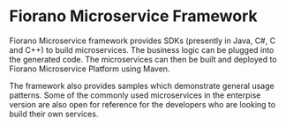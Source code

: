 # Fiorano Microservice Framework

Fiorano Microservice framework provides SDKs (presently in Java, C#, C and C++) to build microservices. The business logic can be plugged into the generated code. The microservices can then be built and deployed to Fiorano Microservice Platform using Maven.

The framework also provides samples which demonstrate general usage patterns. Some of the commonly used microservices in the enterpise version are also open for reference for the developers who are looking to build their own services.
